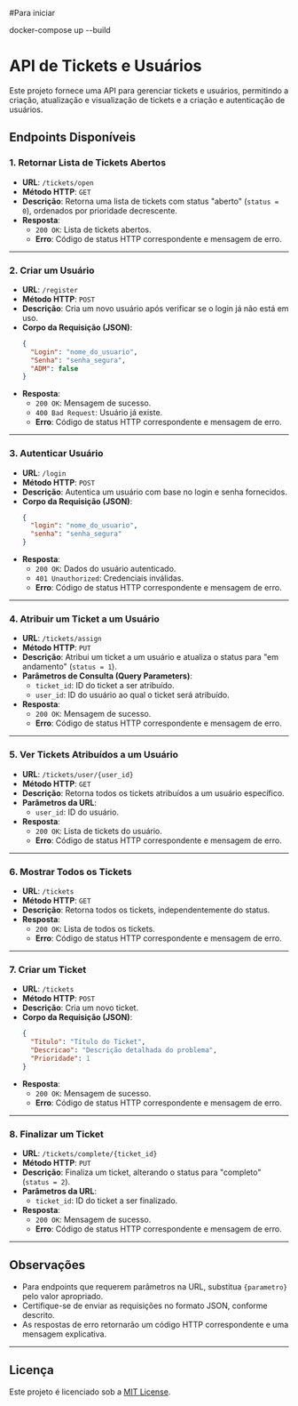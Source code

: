
#Para iniciar

docker-compose up --build  

# API de Tickets e Usuários

Este projeto fornece uma API para gerenciar tickets e usuários, permitindo a criação, atualização e visualização de tickets e a criação e autenticação de usuários.

## Endpoints Disponíveis

### 1. Retornar Lista de Tickets Abertos
- **URL**: `/tickets/open`
- **Método HTTP**: `GET`
- **Descrição**: Retorna uma lista de tickets com status "aberto" (`status = 0`), ordenados por prioridade decrescente.
- **Resposta**:
  - `200 OK`: Lista de tickets abertos.
  - **Erro**: Código de status HTTP correspondente e mensagem de erro.

---

### 2. Criar um Usuário
- **URL**: `/register`
- **Método HTTP**: `POST`
- **Descrição**: Cria um novo usuário após verificar se o login já não está em uso.
- **Corpo da Requisição (JSON)**:
  ```json
  {
    "Login": "nome_do_usuario",
    "Senha": "senha_segura",
    "ADM": false
  }
  ```
- **Resposta**:
  - `200 OK`: Mensagem de sucesso.
  - `400 Bad Request`: Usuário já existe.
  - **Erro**: Código de status HTTP correspondente e mensagem de erro.

---

### 3. Autenticar Usuário
- **URL**: `/login`
- **Método HTTP**: `POST`
- **Descrição**: Autentica um usuário com base no login e senha fornecidos.
- **Corpo da Requisição (JSON)**:
  ```json
  {
    "login": "nome_do_usuario",
    "senha": "senha_segura"
  }
  ```
- **Resposta**:
  - `200 OK`: Dados do usuário autenticado.
  - `401 Unauthorized`: Credenciais inválidas.
  - **Erro**: Código de status HTTP correspondente e mensagem de erro.

---

### 4. Atribuir um Ticket a um Usuário
- **URL**: `/tickets/assign`
- **Método HTTP**: `PUT`
- **Descrição**: Atribui um ticket a um usuário e atualiza o status para "em andamento" (`status = 1`).
- **Parâmetros de Consulta (Query Parameters)**:
  - `ticket_id`: ID do ticket a ser atribuído.
  - `user_id`: ID do usuário ao qual o ticket será atribuído.
- **Resposta**:
  - `200 OK`: Mensagem de sucesso.
  - **Erro**: Código de status HTTP correspondente e mensagem de erro.

---

### 5. Ver Tickets Atribuídos a um Usuário
- **URL**: `/tickets/user/{user_id}`
- **Método HTTP**: `GET`
- **Descrição**: Retorna todos os tickets atribuídos a um usuário específico.
- **Parâmetros da URL**:
  - `user_id`: ID do usuário.
- **Resposta**:
  - `200 OK`: Lista de tickets do usuário.
  - **Erro**: Código de status HTTP correspondente e mensagem de erro.

---

### 6. Mostrar Todos os Tickets
- **URL**: `/tickets`
- **Método HTTP**: `GET`
- **Descrição**: Retorna todos os tickets, independentemente do status.
- **Resposta**:
  - `200 OK`: Lista de todos os tickets.
  - **Erro**: Código de status HTTP correspondente e mensagem de erro.

---

### 7. Criar um Ticket
- **URL**: `/tickets`
- **Método HTTP**: `POST`
- **Descrição**: Cria um novo ticket.
- **Corpo da Requisição (JSON)**:
  ```json
  {
    "Titulo": "Título do Ticket",
    "Descricao": "Descrição detalhada do problema",
    "Prioridade": 1
  }
  ```
- **Resposta**:
  - `200 OK`: Mensagem de sucesso.
  - **Erro**: Código de status HTTP correspondente e mensagem de erro.

---

### 8. Finalizar um Ticket
- **URL**: `/tickets/complete/{ticket_id}`
- **Método HTTP**: `PUT`
- **Descrição**: Finaliza um ticket, alterando o status para "completo" (`status = 2`).
- **Parâmetros da URL**:
  - `ticket_id`: ID do ticket a ser finalizado.
- **Resposta**:
  - `200 OK`: Mensagem de sucesso.
  - **Erro**: Código de status HTTP correspondente e mensagem de erro.

---

## Observações

- Para endpoints que requerem parâmetros na URL, substitua `{parametro}` pelo valor apropriado.
- Certifique-se de enviar as requisições no formato JSON, conforme descrito.
- As respostas de erro retornarão um código HTTP correspondente e uma mensagem explicativa.

---

## Licença

Este projeto é licenciado sob a [MIT License](LICENSE).
